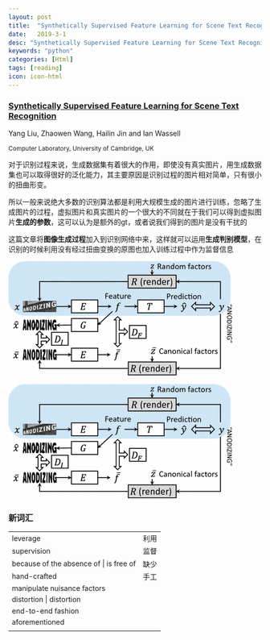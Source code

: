 ```yaml
---
layout: post
title:  "Synthetically Supervised Feature Learning for Scene Text Recognition"
date:   2019-3-1
desc: "Synthetically Supervised Feature Learning for Scene Text Recognition"
keywords: "python"
categories: [Html]
tags: [reading]
icon: icon-html
---
```




###    [Synthetically Supervised Feature Learning for Scene Text Recognition](https://link.springer.com/chapter/10.1007%2F978-3-030-01228-1_27)

<p style="font-size: 14px">Yang Liu, Zhaowen Wang, Hailin Jin and Ian Wassell </p>

<p style="font-size: 12px">Computer Laboratory, University of Cambridge, UK</p>

 对于识别过程来说，生成数据集有着很大的作用，即使没有真实图片，用生成数据集也可以取得很好的泛化能力，其主要原因是识别过程的图片相对简单，只有很小的扭曲形变。

 所以一般来说绝大多数的识别算法都是利用大规模生成的图片进行训练，忽略了生成图片的过程，虚拟图片和真实图片的一个很大的不同就在于我们可以得到虚拟图片**生成的参数**，这可以认为是额外的gt，或者说我们得到的图片是没有干扰的

 这篇文章将**图像生成过程**加入到识别网络中来，这样就可以运用**生成判别模型**，在识别的时候利用没有经过扭曲变换的原图也加入训练过程中作为监督信息

 <img src="/assets/img/paper-1_1.jpg" style="zoom:100%"></img>

![1](/_posts/img/paper-1_1.jpg)

###    新词汇

|                                          |      |
| :--------------------------------------- | ---- |
| leverage                                 | 利用 |
| supervision                              | 监督 |
| because of the absence of \|  is free of | 缺少 |
| hand-crafted                             | 手工 |
| manipulate nuisance factors              |      |
| distortion \| distortion                 |      |
| end-to-end fashion                       |      |
| aforementioned                           |      |
|                                          |      |



